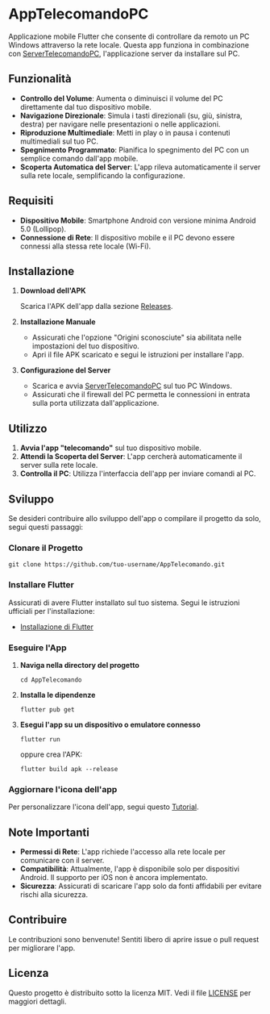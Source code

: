 # AppTelecomandoPC

Applicazione mobile Flutter che consente di controllare da remoto un PC Windows attraverso la rete locale. Questa app funziona in combinazione con [ServerTelecomandoPC](https://github.com/riccardo-florio/PCPC), l'applicazione server da installare sul PC.

## Funzionalità

- **Controllo del Volume**: Aumenta o diminuisci il volume del PC direttamente dal tuo dispositivo mobile.
- **Navigazione Direzionale**: Simula i tasti direzionali (su, giù, sinistra, destra) per navigare nelle presentazioni o nelle applicazioni.
- **Riproduzione Multimediale**: Metti in play o in pausa i contenuti multimediali sul tuo PC.
- **Spegnimento Programmato**: Pianifica lo spegnimento del PC con un semplice comando dall'app mobile.
- **Scoperta Automatica del Server**: L'app rileva automaticamente il server sulla rete locale, semplificando la configurazione.

## Requisiti

- **Dispositivo Mobile**: Smartphone Android con versione minima Android 5.0 (Lollipop).
- **Connessione di Rete**: Il dispositivo mobile e il PC devono essere connessi alla stessa rete locale (Wi-Fi).

## Installazione

1. **Download dell'APK**

   Scarica l'APK dell'app dalla sezione [Releases](https://github.com/riccardo-florio/AppTelecomandoPC/releases).

2. **Installazione Manuale**

   - Assicurati che l'opzione "Origini sconosciute" sia abilitata nelle impostazioni del tuo dispositivo.
   - Apri il file APK scaricato e segui le istruzioni per installare l'app.

3. **Configurazione del Server**

   - Scarica e avvia [ServerTelecomandoPC](https://github.com/riccardo-florio/ServerTelecomandoPC/releases) sul tuo PC Windows.
   - Assicurati che il firewall del PC permetta le connessioni in entrata sulla porta utilizzata dall'applicazione.

## Utilizzo

1. **Avvia l'app "telecomando"** sul tuo dispositivo mobile.
2. **Attendi la Scoperta del Server**: L'app cercherà automaticamente il server sulla rete locale.
3. **Controlla il PC**: Utilizza l'interfaccia dell'app per inviare comandi al PC.

## Sviluppo

Se desideri contribuire allo sviluppo dell'app o compilare il progetto da solo, segui questi passaggi:

### Clonare il Progetto

```shell
git clone https://github.com/tuo-username/AppTelecomando.git
```

### Installare Flutter

Assicurati di avere Flutter installato sul tuo sistema. Segui le istruzioni ufficiali per l'installazione:

- [Installazione di Flutter](https://docs.flutter.dev/get-started/install)

### Eseguire l'App

1. **Naviga nella directory del progetto**

   ```shell
   cd AppTelecomando
   ```

2. **Installa le dipendenze**

   ```shell
   flutter pub get
   ```

3. **Esegui l'app su un dispositivo o emulatore connesso**

   ```shell
   flutter run
   ```

    oppure crea l'APK:

    ```shell
    flutter build apk --release
    ```

### Aggiornare l'icona dell'app

Per personalizzare l'icona dell'app, segui questo [Tutorial](https://www.youtube.com/watch?v=oRBWPm7nCV0).

## Note Importanti

- **Permessi di Rete**: L'app richiede l'accesso alla rete locale per comunicare con il server.
- **Compatibilità**: Attualmente, l'app è disponibile solo per dispositivi Android. Il supporto per iOS non è ancora implementato.
- **Sicurezza**: Assicurati di scaricare l'app solo da fonti affidabili per evitare rischi alla sicurezza.

## Contribuire

Le contribuzioni sono benvenute! Sentiti libero di aprire issue o pull request per migliorare l'app.

## Licenza

Questo progetto è distribuito sotto la licenza MIT. Vedi il file [LICENSE](LICENSE) per maggiori dettagli.
